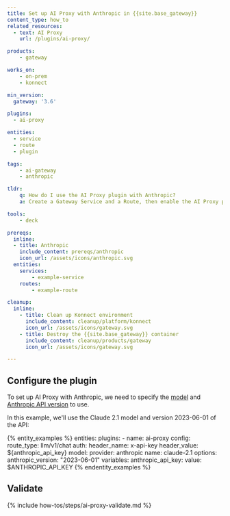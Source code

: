 ```yaml
---
title: Set up AI Proxy with Anthropic in {{site.base_gateway}}
content_type: how_to
related_resources:
  - text: AI Proxy
    url: /plugins/ai-proxy/

products:
    - gateway

works_on:
    - on-prem
    - konnect

min_version:
  gateway: '3.6'

plugins:
  - ai-proxy

entities: 
  - service
  - route
  - plugin

tags:
    - ai-gateway
    - anthropic

tldr:
    q: How do I use the AI Proxy plugin with Anthropic?
    a: Create a Gateway Service and a Route, then enable the AI Proxy plugin and configure it with the Anthropic provider and add the model and your API key.

tools:
    - deck

prereqs:
  inline:
  - title: Anthropic
    include_content: prereqs/anthropic
    icon_url: /assets/icons/anthropic.svg
  entities:
    services:
        - example-service
    routes:
        - example-route

cleanup:
  inline:
    - title: Clean up Konnect environment
      include_content: cleanup/platform/konnect
      icon_url: /assets/icons/gateway.svg
    - title: Destroy the {{site.base_gateway}} container
      include_content: cleanup/products/gateway
      icon_url: /assets/icons/gateway.svg

---
```


## Configure the plugin

To set up AI Proxy with Anthropic, we need to specify the [model](https://docs.anthropic.com/en/docs/about-claude/models#model-names) and [Anthropic API version](https://docs.anthropic.com/en/api/versioning#version-history) to use. 

In this example, we'll use the Claude 2.1 model and version 2023-06-01 of the API:

{% entity_examples %}
entities:
    plugins:
    - name: ai-proxy
      config:
        route_type: llm/v1/chat
        auth:
            header_name: x-api-key
            header_value: ${anthropic_api_key}
        model:
            provider: anthropic
            name: claude-2.1
            options:
                anthropic_version: "2023-06-01"
variables:
  anthropic_api_key:
    value: $ANTHROPIC_API_KEY
{% endentity_examples %}

## Validate

{% include how-tos/steps/ai-proxy-validate.md %}
